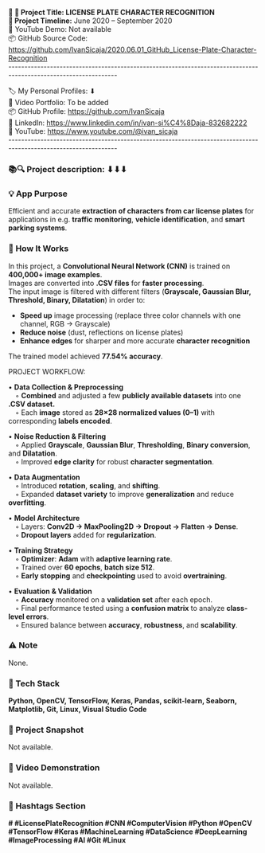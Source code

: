**🧾 🎯 Project Title: LICENSE PLATE CHARACTER RECOGNITION  
📅 Project Timeline:** June 2020 – September 2020  
🎥 YouTube Demo: Not available  
📦 GitHub Source Code: <https://github.com/IvanSicaja/2020.06.01_GitHub_License-Plate-Character-Recognition>  
\----------------------------------------------------------------------------------------------------------------

🏷️ My Personal Profiles: ⬇︎  
🎥 Video Portfolio: To be added  
📦 GitHub Profile: <https://github.com/IvanSicaja>  
🔗 LinkedIn: <https://www.linkedin.com/in/ivan-si%C4%8Daja-832682222>  
🎥 YouTube: <https://www.youtube.com/@ivan_sicaja>  
\----------------------------------------------------------------------------------------------------------------

### 📚🔍 Project description: ⬇︎⬇︎⬇︎

### 💡 App Purpose

Efficient and accurate **extraction of characters from car license plates** for applications in e.g. **traffic monitoring**, **vehicle identification**, and **smart parking systems**.

### 🧠 How It Works

In this project, a **Convolutional Neural Network (CNN)** is trained on **400,000+ image examples**.  
Images are converted into **.CSV files** for **faster processing**.  
The input image is filtered with different filters (**Grayscale, Gaussian Blur, Threshold, Binary, Dilatation**) in order to:

- **Speed up** image processing (replace three color channels with one channel, RGB → Grayscale)
- **Reduce noise** (dust, reflections on license plates)
- **Enhance edges** for sharper and more accurate **character recognition**

The trained model achieved **77.54% accuracy**.

PROJECT WORKFLOW:

• **Data Collection & Preprocessing**  
 ◦ **Combined** and adjusted a few **publicly available datasets** into one **.CSV dataset.**  
 ◦ Each **image** stored as **28×28 normalized values (0–1)** with corresponding **labels encoded**.

• **Noise Reduction & Filtering**  
 ◦ Applied **Grayscale**, **Gaussian Blur**, **Thresholding**, **Binary conversion**, and **Dilatation**.  
 ◦ Improved **edge clarity** for robust **character segmentation**.

• **Data Augmentation**  
 ◦ Introduced **rotation**, **scaling**, and **shifting**.  
 ◦ Expanded **dataset variety** to improve **generalization** and reduce **overfitting**.

• **Model Architecture**  
 ◦ Layers: **Conv2D → MaxPooling2D → Dropout → Flatten → Dense**.  
 ◦ **Dropout layers** added for **regularization**.

• **Training Strategy**  
 ◦ **Optimizer**: **Adam** with **adaptive learning rate**.  
 ◦ Trained over **60 epochs**, **batch size 512**.  
 ◦ **Early stopping** and **checkpointing** used to avoid **overtraining**.

• **Evaluation & Validation**  
 ◦ **Accuracy** monitored on a **validation set** after each epoch.  
 ◦ Final performance tested using a **confusion matrix** to analyze **class-level errors**.  
 ◦ Ensured balance between **accuracy**, **robustness**, and **scalability**.

### ⚠️ Note

None.

### 🔧 Tech Stack

**Python, OpenCV, TensorFlow, Keras, Pandas, scikit-learn, Seaborn, Matplotlib, Git, Linux, Visual Studio Code**

### 📸 Project Snapshot

Not available.

### 🎥 Video Demonstration

Not available.

### 📣 Hashtags Section

**\# #LicensePlateRecognition #CNN #ComputerVision #Python #OpenCV #TensorFlow #Keras #MachineLearning #DataScience #DeepLearning #ImageProcessing #AI #Git #Linux**

